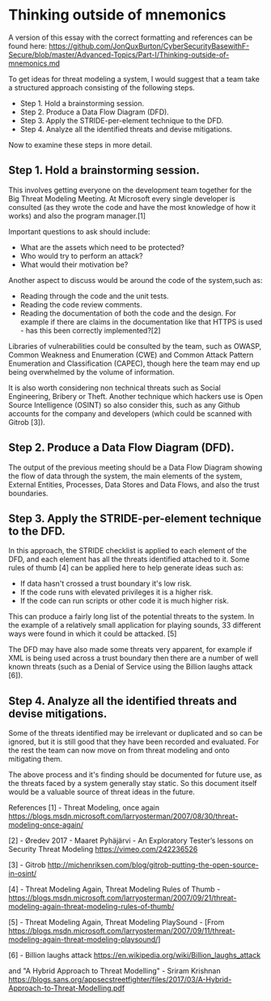 # Thinking outside of mnemonics

A version of this essay with the correct formatting and references can be found here: https://github.com/JonQuxBurton/CyberSecurityBasewithF-Secure/blob/master/Advanced-Topics/Part-I/Thinking-outside-of-mnemonics.md

To get ideas for threat modeling a system, I would suggest that a team take a structured approach consisting of the following steps.
* Step 1. Hold a brainstorming session.
* Step 2. Produce a Data Flow Diagram (DFD).
* Step 3. Apply the STRIDE-per-element technique to the DFD.
* Step 4. Analyze all the identified threats and devise mitigations.

Now to examine these steps in more detail.

## Step 1. Hold a brainstorming session.

This involves getting everyone on the development team together for the Big Threat Modeling Meeting. At  Microsoft every single developer is consulted (as they wrote the code and have the most knowledge of how it works) and also the program manager.[1]

Important questions to ask should include:
* What are the assets which need to be protected?
* Who would try to perform an attack?
* What would their motivation be?

Another aspect to discuss would be around the code of the system,such as:
* Reading through the code and the unit tests.
* Reading the code review comments.
* Reading the documentation of both the code and the design. For example if there are claims in the documentation like that HTTPS is used - has this been correctly implemented?[2]

Libraries of vulnerabilities could be consulted by the team, such as OWASP, Common Weakness and Enumeration (CWE) and Common Attack Pattern Enumeration and Classification (CAPEC), though here the team may end up being overwhelmed by the volume of information.

It is also worth considering non technical threats such as Social Engineering, Bribery or Theft. Another technique which hackers use is Open Source Intelligence (OSINT) so also consider this, such as any Github accounts for the company and developers (which could be scanned with Gitrob [3]).

## Step 2. Produce a Data Flow Diagram (DFD).

The output of the previous meeting should be a Data Flow Diagram showing the flow of data through the system, the main elements of the system, External Entities, Processes, Data Stores and Data Flows, and also the trust boundaries. 
 
## Step 3. Apply the STRIDE-per-element technique to the DFD.

In this approach, the STRIDE checklist is applied to each element of the DFD, and each element has all the threats identified attached to it.
Some rules of thumb [4] can be applied here to help generate ideas such as:
* If data hasn't crossed a trust boundary it's low risk.
* If the code runs with elevated privileges it is a higher risk.
* If the code can run scripts or other code it is much higher risk.

This can produce a fairly long list of the potential threats to the system. In the example of a relatively small application for playing sounds, 33 different ways were found in which it could be attacked. [5]

The DFD may have also made some threats very apparent, for example if XML is being used across a trust boundary then there are a number of well known threats (such as a Denial of Service using the Billion laughs attack [6]).

## Step 4. Analyze all the identified threats and devise mitigations.

Some of the threats identified may be irrelevant or duplicated and so can be ignored, but it is still good that they have been recorded and evaluated. For the rest the team can now move on from threat modeling and onto mitigating them. 

The above process and it's finding should be documented for future use, as the threats faced by a system generally stay static. So this document itself would be a valuable source of threat ideas in the future.



References
[1] - Threat Modeling, once again https://blogs.msdn.microsoft.com/larryosterman/2007/08/30/threat-modeling-once-again/

[2] - Øredev 2017 - Maaret Pyhäjärvi - An Exploratory Tester’s lessons on Security Threat Modeling https://vimeo.com/242236526

[3] - Gitrob http://michenriksen.com/blog/gitrob-putting-the-open-source-in-osint/

[4] - Threat Modeling Again, Threat Modeling Rules of Thumb - https://blogs.msdn.microsoft.com/larryosterman/2007/09/21/threat-modeling-again-threat-modeling-rules-of-thumb/

[5] - Threat Modeling Again, Threat Modeling PlaySound - [From https://blogs.msdn.microsoft.com/larryosterman/2007/09/11/threat-modeling-again-threat-modeling-playsound/]

[6] - Billion laughs attack https://en.wikipedia.org/wiki/Billion_laughs_attack 

and "A Hybrid Approach to Threat Modelling" - Sriram Krishnan https://blogs.sans.org/appsecstreetfighter/files/2017/03/A-Hybrid-Approach-to-Threat-Modelling.pdf
